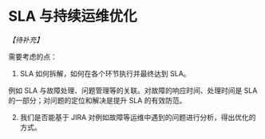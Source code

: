 # SLA 与持续运维优化

_【待补充】_

需要考虑的点：

1. SLA 如何拆解，如何在各个环节执行并最终达到 SLA。

 例如 SLA 与故障处理、问题管理等的关联。对故障的响应时间、处理时间是 SLA 的一部分；对问题的定位和解决是提升 SLA 的有效防范。

2. 我们是否能基于 JIRA 对例如故障等运维中遇到的问题进行分析，得出优化的方式。

